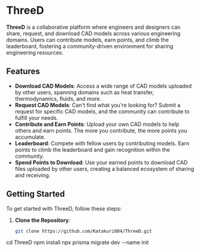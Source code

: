 # ThreeD

**ThreeD** is a collaborative platform where engineers and designers can share, request, and download CAD models across various engineering domains. Users can contribute models, earn points, and climb the leaderboard, fostering a community-driven environment for sharing engineering resources.

## Features

- **Download CAD Models**: Access a wide range of CAD models uploaded by other users, spanning domains such as heat transfer, thermodynamics, fluids, and more.
- **Request CAD Models**: Can't find what you're looking for? Submit a request for specific CAD models, and the community can contribute to fulfill your needs.
- **Contribute and Earn Points**: Upload your own CAD models to help others and earn points. The more you contribute, the more points you accumulate.
- **Leaderboard**: Compete with fellow users by contributing models. Earn points to climb the leaderboard and gain recognition within the community.
- **Spend Points to Download**: Use your earned points to download CAD files uploaded by other users, creating a balanced ecosystem of sharing and receiving.

## Getting Started

To get started with ThreeD, follow these steps:

1. **Clone the Repository**:
   ```bash
   git clone https://github.com/Katakuri004/ThreeD.git

cd ThreeD
npm install
npx prisma migrate dev --name init
